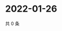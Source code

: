 # 2022-01-26

共 0 条

<!-- BEGIN WEIBO -->
<!-- 最后更新时间 Wed Jan 26 2022 16:16:01 GMT+0800 (China Standard Time) -->

<!-- END WEIBO -->
